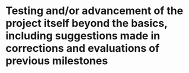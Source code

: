 # Testing and/or advancement of the project itself beyond the basics, including suggestions made in corrections and evaluations of previous milestones